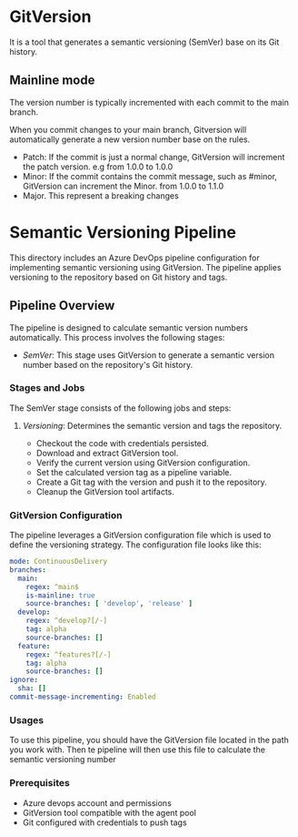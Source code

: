 # GitVersion

It is a tool that generates a semantic versioning (SemVer) base on its Git history.


## Mainline mode

The version number is typically incremented with each commit to the main branch.

When you commit changes to your main branch, Gitversion will automatically generate a new version number base on the rules.
- Patch: If the commit is just a normal change, GitVersion will increment the patch version. e.g from 1.0.0 to 1.0.0
- Minor: If the commit contains the commit message, such as #minor, GitVersion can increment the Minor. from 1.0.0 to 1.1.0
- Major. This represent a breaking changes

# Semantic Versioning Pipeline

This directory includes an Azure DevOps pipeline configuration for implementing semantic versioning using GitVersion. The pipeline applies versioning to the repository based on Git history and tags.

## Pipeline Overview

The pipeline is designed to calculate semantic version numbers automatically. This process involves the following stages:

- *SemVer*: This stage uses GitVersion to generate a semantic version number based on the repository's Git history.

### Stages and Jobs

The SemVer stage consists of the following jobs and steps:

1. *Versioning*: Determines the semantic version and tags the repository.

    - Checkout the code with credentials persisted.
    - Download and extract GitVersion tool.
    - Verify the current version using GitVersion configuration.
    - Set the calculated version tag as a pipeline variable.
    - Create a Git tag with the version and push it to the repository.
    - Cleanup the GitVersion tool artifacts.

### GitVersion Configuration

The pipeline leverages a GitVersion configuration file which is used to define the versioning strategy. The configuration file looks like this:

```yaml
mode: ContinuousDelivery
branches:
  main:
    regex: ^main$
    is-mainline: true
    source-branches: [ 'develop', 'release' ]
  develop:
    regex: ^develop?[/-]
    tag: alpha
    source-branches: []
  feature:
    regex: ^features?[/-]
    tag: alpha
    source-branches: []
ignore:
  sha: []
commit-message-incrementing: Enabled
```

### Usages

To use this pipeline, you should have the GitVersion file located in the path you work with. Then te pipeline will then use this file to calculate the semantic versioning number

### Prerequisites
- Azure devops account and permissions
- GitVersion tool compatible with the agent pool
- Git configured with credentials to push tags
